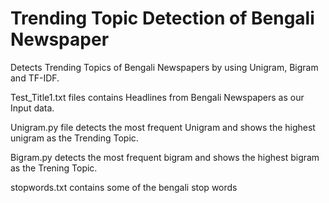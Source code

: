 # Trending Topic Detection of Bengali Newspaper

Detects Trending Topics of Bengali Newspapers by using Unigram, Bigram and TF-IDF. 

Test_Title1.txt files contains Headlines from Bengali Newspapers as our Input data. 

Unigram.py file detects the most frequent Unigram and shows the highest unigram as the Trending Topic.

Bigram.py detects the most frequent bigram and shows the highest bigram as the Trening Topic.

stopwords.txt contains some of the bengali stop words
